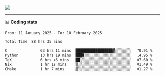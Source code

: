 <picture>
  <source
  srcset="https://github-readme-stats.vercel.app/api?username=sant0s12&show_icons=true&theme=dark"
  media="(prefers-color-scheme: dark)"
  />
  <source
  srcset="https://github-readme-stats.vercel.app/api?username=sant0s12&show_icons=true"
  media="(prefers-color-scheme: light)"
  />
  <img src="https://github-readme-stats.vercel.app/api?username=sant0s12&show_icons=true" />
</picture>

---

📊 **Coding stats**

<!--START_SECTION:waka-->

```txt
From: 11 January 2025 - To: 10 February 2025

Total Time: 88 hrs 35 mins

C               63 hrs 11 mins  █████████████████▓░░░░░░░   70.91 %
Python          13 hrs 19 mins  ███▓░░░░░░░░░░░░░░░░░░░░░   14.95 %
TeX             6 hrs 46 mins   ██░░░░░░░░░░░░░░░░░░░░░░░   07.60 %
Nix             1 hr 19 mins    ▒░░░░░░░░░░░░░░░░░░░░░░░░   01.49 %
CMake           1 hr 7 mins     ▒░░░░░░░░░░░░░░░░░░░░░░░░   01.27 %
```

<!--END_SECTION:waka-->

